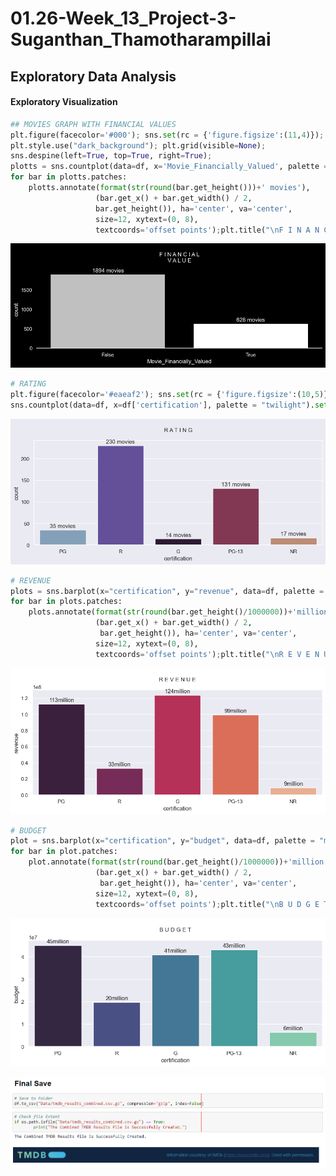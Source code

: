 # 01.26-Week_13_Project-3-Suganthan_Thamotharampillai




## **Exploratory Data Analysis**

#### **Exploratory** Visualization


```python
## MOVIES GRAPH WITH FINANCIAL VALUES
plt.figure(facecolor='#000'); sns.set(rc = {'figure.figsize':(11,4)});
plt.style.use("dark_background"); plt.grid(visible=None);
sns.despine(left=True, top=True, right=True);
plotts = sns.countplot(data=df, x='Movie_Financially_Valued', palette = ['silver',"white"], linewidth=0) #['#432371',"#FAAE7B"]
for bar in plotts.patches:
    plotts.annotate(format(str(round(bar.get_height()))+' movies'),
                   (bar.get_x() + bar.get_width() / 2,
                   bar.get_height()), ha='center', va='center',
                   size=12, xytext=(0, 8),
                   textcoords='offset points');plt.title("\nF I N A N C I A L\nV A L U E\n");
```

![png](Files/ReadMe/EDA0.png)


```python
# RATING
plt.figure(facecolor='#eaeaf2'); sns.set(rc = {'figure.figsize':(10,5)});
sns.countplot(data=df, x=df['certification'], palette = "twilight").set(title='\nR A T I N G\n');
```

![png](Files/ReadMe/EDA1.png)


```python
# REVENUE
plots = sns.barplot(x="certification", y="revenue", data=df, palette = "rocket", errorbar=None);
for bar in plots.patches:
    plots.annotate(format(str(round(bar.get_height()/1000000))+'million'),
                   (bar.get_x() + bar.get_width() / 2,
                    bar.get_height()), ha='center', va='center',
                   size=12, xytext=(0, 8),
                   textcoords='offset points');plt.title("\nR E V E N U E\n")
```

![png](Files/ReadMe/EDA2.png)


```python
# BUDGET
plot = sns.barplot(x="certification", y="budget", data=df, palette = "mako", errorbar=None); 
for bar in plot.patches:
    plot.annotate(format(str(round(bar.get_height()/1000000))+'million'),
                   (bar.get_x() + bar.get_width() / 2,
                    bar.get_height()), ha='center', va='center',
                   size=12, xytext=(0, 8),
                   textcoords='offset points');plt.title("\nB U D G E T\n")
```

![png](Files1/EDA3.png)

![png](Files/ReadMe/EDA4.png)